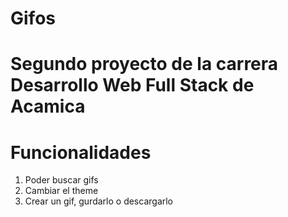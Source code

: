 # Gifos
# Segundo proyecto de la carrera Desarrollo Web Full Stack de Acamica

# Funcionalidades
1. Poder buscar gifs 
2. Cambiar el theme
3. Crear un gif, gurdarlo o descargarlo
